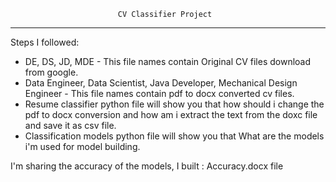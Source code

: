                             CV Classifier Project
______________________________________________________________________________________



Steps I followed:
-  DE, DS, JD, MDE - This file names contain Original CV files download from google.
-  Data Engineer, Data Scientist, Java Developer, Mechanical Design Engineer - This file names contain pdf to docx converted cv files.
-  Resume classifier python file will show you that how should i change the pdf to docx conversion and how am i extract the text from the doxc file and save it as csv file.
-  Classification models python file will show you that What are the models i'm used for model building.

  
I'm sharing the accuracy of the models, I built : Accuracy.docx file

